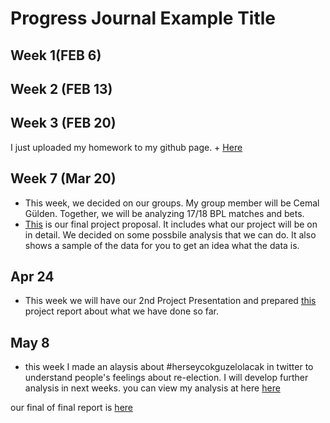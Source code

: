 # Progress Journal Example Title

## Week 1(FEB 6)



## Week 2 (FEB 13)


## Week 3 (FEB 20)
I just uploaded my homework to my github page. + [Here](burkayduran.html)


## Week 7 (Mar 20)
+ This week, we decided on our groups. My group member will be Cemal Gülden. Together, we will be analyzing 17/18 BPL matches and bets.
+ [This](Final_Project_Proposal_-_CB.html) is our final project proposal. It includes what our project will be on in detail. We decided on some possbile analysis that we can do. It also shows a sample of the data for you to get an idea what the data is.


## Apr 24
+ This week we will have our 2nd Project Presentation and prepared [this](FinalReportv2.html) project report about what we have done so far. 

## May 8
+ this week I made an alaysis about #herseycokguzelolacak in twitter to understand people's feelings about re-election. I will develop further analysis in next weeks. you can view my analysis at here [here](https://github.com/pjournal/mef01-burkayduran/blob/master/Ekrem%20%C4%B0mamo%C4%9Flu.Rmd)


our final of final report is  [here](https://github.com/pjournal/mef01-burkayduran/blob/master/final-burkay.cemal.html)
